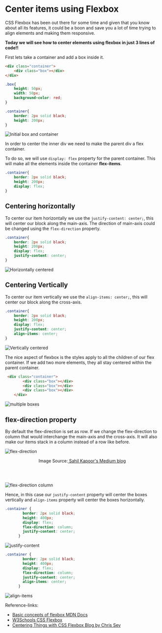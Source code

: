 # Center items using Flexbox

CSS Flexbox has been out there for some time and given that you know about all its features, it could be a boon and save you a lot of time trying to align elements and making them responsive.

**Today we will see how to center elements using flexbox in just 3 lines of code!!**

First lets take a container and add a box inside it.

```html
<div class="container">
    <div class="box"></div>
</div>
```

```css
.box{
    height: 50px;
    width: 50px;
    background-color: red;
}

.container{
    border: 2px solid black;
    height: 200px;
}
```

![Initial box and container](https://user-images.githubusercontent.com/86849664/139646837-0af823d2-bf6b-42e2-b941-eb02480533ec.png)

In order to center the inner div we need to make the parent div a flex container.

To do so, we will use `display: flex` property for the parent container. This will make all the elements inside the container **flex-items**.

```css
.container{
    border: 2px solid black;
    height: 200px;
    display: flex;
}
```



## Centering horizontally

To center our item horizontally we use the `justify-content: center;`, this will center our block along the main-axis. The direction of main-axis could be changed using the `flex-direction` property.

```css
.container{
    border: 2px solid black;
    height: 200px;
    display: flex;
    justify-content: center;
}
```

![Horizontally centered](https://user-images.githubusercontent.com/86849664/139647071-6648f42f-9819-4134-845a-b3b818f9dd08.png)


## Centering Vertically

To center our item vertically we use the `align-items: center;`, this will center our block along the cross-axis. 

```css
.container{
    border: 2px solid black;
    height: 200px;
    display: flex;
    justify-content: center;
    align-items: center;
}
```

![Vertically centered](https://user-images.githubusercontent.com/86849664/139647149-3a1a9b33-b92c-4abc-a8fe-8a5489a81dea.png)


The nice aspect of flexbox is the styles apply to all the children of our flex container. If we add two more elements, they all stay centered within the parent container.

```html
 <div class="container">
        <div class="box"></div>
        <div class="box"></div>
        <div class="box"></div>
    </div>
```

![multiple boxes](https://user-images.githubusercontent.com/86849664/139647215-ceb290d0-489e-405f-bec0-0e38b93bf363.png)



## flex-direction property

By default the flex-direction is set as row. If we change the flex-direction to column that would interchange the main-axis and the cross-axis. It will also make our items stack in a column instead of a row like before.

![flex-direction](https://user-images.githubusercontent.com/86849664/139647286-56adde37-e110-407f-b338-30754270d768.png)

<p align="center">Image Source:<a href="https://medium.com/@sahil.kapoor440/css-flexbox-a-developers-rejoice-to-placing-elements-on-a-website-29efaa3aa9df">  Sahil Kapoor's Medium blog </a></p>
<br><br>

![flex-direction column](https://user-images.githubusercontent.com/86849664/139648344-6ea32642-29e8-4835-851b-a3f446f8ac14.png)

Hence, in this case our `justify-content` property will center the boxes vertically and `align-items` property will center the boxes horizontally.

```css
.container {
        border: 2px solid black;
        height: 400px;
        display: flex;
        flex-direction: column;
        justify-content: center;
      }
```


![justify-content](https://user-images.githubusercontent.com/86849664/139648521-13ed0bed-7b2f-4d63-a960-7103879d8892.png)


```css
.container {
        border: 2px solid black;
        height: 400px;
        display: flex;
        flex-direction: column;
        justify-content: center;
        align-items: center;
      }
```

![align-items](https://user-images.githubusercontent.com/86849664/139648662-f3c6355d-1bf1-45fa-8f56-597b34e48587.png)


Reference-links:

- [Basic concepts of flexbox MDN Docs](https://developer.mozilla.org/en-US/docs/Web/CSS/CSS_Flexible_Box_Layout/Basic_Concepts_of_Flexbox)
- [W3Schools CSS Flexbox](https://www.w3schools.com/css/css3_flexbox.asp)
- [Centering Things with CSS Flexbox Blog by Chris Sev](https://www.better.dev/centering-things-with-css-flexbox)
